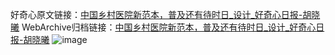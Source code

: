 好奇心原文链接：[中国乡村医院新范本，普及还有待时日_设计_好奇心日报-胡晓曦](https://www.qdaily.com/articles/3449.html)
WebArchive归档链接：[中国乡村医院新范本，普及还有待时日_设计_好奇心日报-胡晓曦](http://web.archive.org/web/20190623152211/https://www.qdaily.com/articles/3449.html)
![image](http://ww3.sinaimg.cn/large/007d5XDply1g3vax92swjj30u063aqv5)